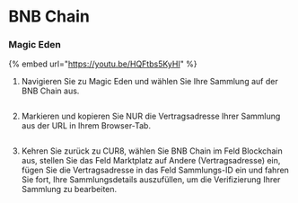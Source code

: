 # BNB Chain

### Magic Eden

{% embed url="https://youtu.be/HQFtbs5KyHI" %}

1. Navigieren Sie zu Magic Eden und wählen Sie Ihre Sammlung auf der BNB Chain aus.

<figure><img src="../../.gitbook/assets/Screenshot 2025-01-31 at 12.57.53.png" alt=""><figcaption></figcaption></figure>

2. Markieren und kopieren Sie NUR die Vertragsadresse Ihrer Sammlung aus der URL in Ihrem Browser-Tab.

<figure><img src="../../.gitbook/assets/Screenshot 2025-01-31 at 12.56.17.png" alt=""><figcaption></figcaption></figure>

3. Kehren Sie zurück zu CUR8, wählen Sie BNB Chain im Feld Blockchain aus, stellen Sie das Feld Marktplatz auf Andere (Vertragsadresse) ein, fügen Sie die Vertragsadresse in das Feld Sammlungs-ID ein und fahren Sie fort, Ihre Sammlungsdetails auszufüllen, um die Verifizierung Ihrer Sammlung zu bearbeiten.

<figure><img src="../../.gitbook/assets/Screenshot 2025-01-31 at 12.58.49.png" alt=""><figcaption></figcaption></figure>